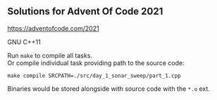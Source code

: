 ## Solutions for Advent Of Code 2021  

https://adventofcode.com/2021  

GNU C++11  

Run `make` to compile all tasks.  
Or compile individual task providing path to the source code:  
```
make compile SRCPATH=./src/day_1_sonar_sweep/part_1.cpp
```  
Binaries would be stored alongside with source code with the `*.o` ext.  
